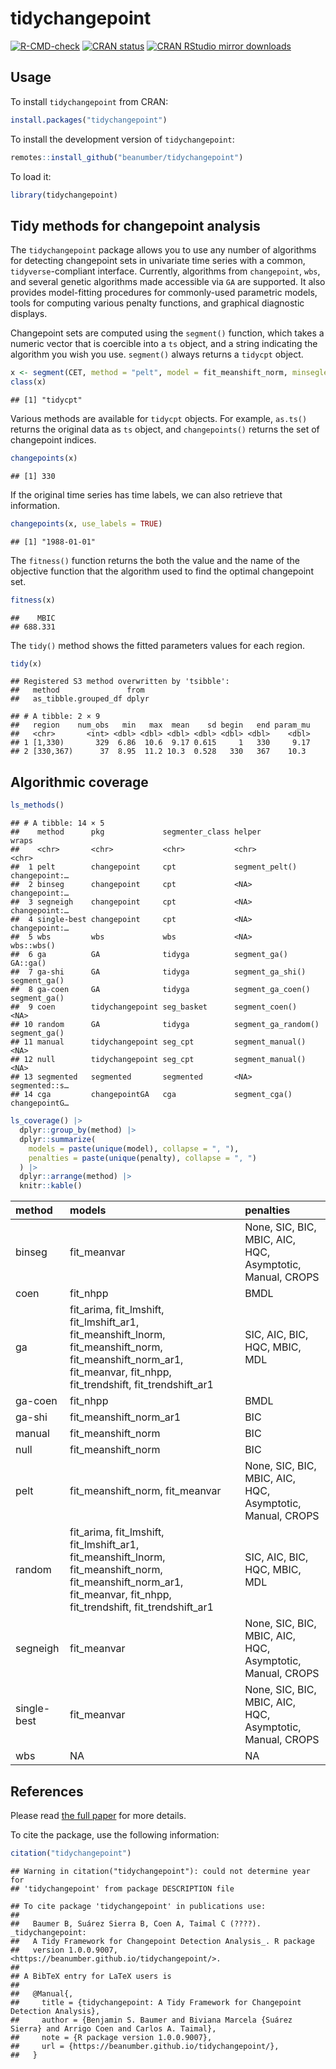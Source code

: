 
# tidychangepoint

<!-- badges: start -->
[![R-CMD-check](https://github.com/beanumber/tidychangepoint/actions/workflows/R-CMD-check.yaml/badge.svg)](https://github.com/beanumber/tidychangepoint/actions/workflows/R-CMD-check.yaml)
[![CRAN
status](https://www.r-pkg.org/badges/version/tidychangepoint)](https://CRAN.R-project.org/package=tidychangepoint)
[![CRAN RStudio mirror
downloads](https://cranlogs.r-pkg.org/badges/tidychangepoint)](https://www.r-pkg.org/pkg/tidychangepoint)
<!-- badges: end -->

## Usage

To install `tidychangepoint` from CRAN:

``` r
install.packages("tidychangepoint")
```

To install the development version of `tidychangepoint`:

``` r
remotes::install_github("beanumber/tidychangepoint")
```

To load it:

``` r
library(tidychangepoint)
```

## Tidy methods for changepoint analysis

The `tidychangepoint` package allows you to use any number of algorithms
for detecting changepoint sets in univariate time series with a common,
`tidyverse`-compliant interface. Currently, algorithms from
`changepoint`, `wbs`, and several genetic algorithms made accessible via
`GA` are supported. It also provides model-fitting procedures for
commonly-used parametric models, tools for computing various penalty
functions, and graphical diagnostic displays.

Changepoint sets are computed using the `segment()` function, which
takes a numeric vector that is coercible into a `ts` object, and a
string indicating the algorithm you wish you use. `segment()` always
returns a `tidycpt` object.

``` r
x <- segment(CET, method = "pelt", model = fit_meanshift_norm, minseglen = 3)
class(x)
```

    ## [1] "tidycpt"

Various methods are available for `tidycpt` objects. For example,
`as.ts()` returns the original data as `ts` object, and `changepoints()`
returns the set of changepoint indices.

``` r
changepoints(x)
```

    ## [1] 330

If the original time series has time labels, we can also retrieve that
information.

``` r
changepoints(x, use_labels = TRUE)
```

    ## [1] "1988-01-01"

The `fitness()` function returns the both the value and the name of the
objective function that the algorithm used to find the optimal
changepoint set.

``` r
fitness(x)
```

    ##    MBIC 
    ## 688.331

The `tidy()` method shows the fitted parameters values for each region.

``` r
tidy(x)
```

    ## Registered S3 method overwritten by 'tsibble':
    ##   method               from 
    ##   as_tibble.grouped_df dplyr

    ## # A tibble: 2 × 9
    ##   region    num_obs   min   max  mean    sd begin   end param_mu
    ##   <chr>       <int> <dbl> <dbl> <dbl> <dbl> <dbl> <dbl>    <dbl>
    ## 1 [1,330)       329  6.86  10.6  9.17 0.615     1   330     9.17
    ## 2 [330,367)      37  8.95  11.2 10.3  0.528   330   367    10.3

## Algorithmic coverage

``` r
ls_methods()
```

    ## # A tibble: 14 × 5
    ##    method      pkg             segmenter_class helper              wraps        
    ##    <chr>       <chr>           <chr>           <chr>               <chr>        
    ##  1 pelt        changepoint     cpt             segment_pelt()      changepoint:…
    ##  2 binseg      changepoint     cpt             <NA>                changepoint:…
    ##  3 segneigh    changepoint     cpt             <NA>                changepoint:…
    ##  4 single-best changepoint     cpt             <NA>                changepoint:…
    ##  5 wbs         wbs             wbs             <NA>                wbs::wbs()   
    ##  6 ga          GA              tidyga          segment_ga()        GA::ga()     
    ##  7 ga-shi      GA              tidyga          segment_ga_shi()    segment_ga() 
    ##  8 ga-coen     GA              tidyga          segment_ga_coen()   segment_ga() 
    ##  9 coen        tidychangepoint seg_basket      segment_coen()      <NA>         
    ## 10 random      GA              tidyga          segment_ga_random() segment_ga() 
    ## 11 manual      tidychangepoint seg_cpt         segment_manual()    <NA>         
    ## 12 null        tidychangepoint seg_cpt         segment_manual()    <NA>         
    ## 13 segmented   segmented       segmented       <NA>                segmented::s…
    ## 14 cga         changepointGA   cga             segment_cga()       changepointG…

``` r
ls_coverage() |>
  dplyr::group_by(method) |>
  dplyr::summarize(
    models = paste(unique(model), collapse = ", "),
    penalties = paste(unique(penalty), collapse = ", ")
  ) |>
  dplyr::arrange(method) |>
  knitr::kable()
```

| method | models | penalties |
|:---|:---|:---|
| binseg | fit_meanvar | None, SIC, BIC, MBIC, AIC, HQC, Asymptotic, Manual, CROPS |
| coen | fit_nhpp | BMDL |
| ga | fit_arima, fit_lmshift, fit_lmshift_ar1, fit_meanshift_lnorm, fit_meanshift_norm, fit_meanshift_norm_ar1, fit_meanvar, fit_nhpp, fit_trendshift, fit_trendshift_ar1 | SIC, AIC, BIC, HQC, MBIC, MDL |
| ga-coen | fit_nhpp | BMDL |
| ga-shi | fit_meanshift_norm_ar1 | BIC |
| manual | fit_meanshift_norm | BIC |
| null | fit_meanshift_norm | BIC |
| pelt | fit_meanshift_norm, fit_meanvar | None, SIC, BIC, MBIC, AIC, HQC, Asymptotic, Manual, CROPS |
| random | fit_arima, fit_lmshift, fit_lmshift_ar1, fit_meanshift_lnorm, fit_meanshift_norm, fit_meanshift_norm_ar1, fit_meanvar, fit_nhpp, fit_trendshift, fit_trendshift_ar1 | SIC, AIC, BIC, HQC, MBIC, MDL |
| segneigh | fit_meanvar | None, SIC, BIC, MBIC, AIC, HQC, Asymptotic, Manual, CROPS |
| single-best | fit_meanvar | None, SIC, BIC, MBIC, AIC, HQC, Asymptotic, Manual, CROPS |
| wbs | NA | NA |

## References

Please read [the full
paper](https://beanumber.github.io/changepoint-paper/) for more details.

To cite the package, use the following information:

``` r
citation("tidychangepoint")
```

    ## Warning in citation("tidychangepoint"): could not determine year for
    ## 'tidychangepoint' from package DESCRIPTION file

    ## To cite package 'tidychangepoint' in publications use:
    ## 
    ##   Baumer B, Suárez Sierra B, Coen A, Taimal C (????). _tidychangepoint:
    ##   A Tidy Framework for Changepoint Detection Analysis_. R package
    ##   version 1.0.0.9007, <https://beanumber.github.io/tidychangepoint/>.
    ## 
    ## A BibTeX entry for LaTeX users is
    ## 
    ##   @Manual{,
    ##     title = {tidychangepoint: A Tidy Framework for Changepoint Detection Analysis},
    ##     author = {Benjamin S. Baumer and Biviana Marcela {Suárez Sierra} and Arrigo Coen and Carlos A. Taimal},
    ##     note = {R package version 1.0.0.9007},
    ##     url = {https://beanumber.github.io/tidychangepoint/},
    ##   }
